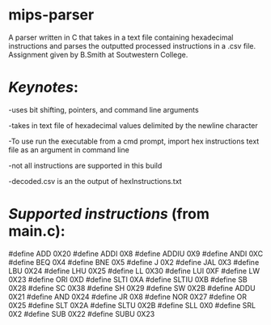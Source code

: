 # mips-parser
A parser written in C that takes in a text file containing hexadecimal instructions and parses the outputted processed instructions in a .csv file. Assignment given by B.Smith at Soutwestern College.

# *Keynotes*:
-uses bit shifting, pointers, and command line arguments

-takes in text file of hexadecimal values delimited by the newline character

-To use run the executable from a cmd prompt, import hex instructions text file as an argument in command line

-not all instructions are supported in this build

-decoded.csv is an the output of hexInstructions.txt

# *Supported instructions* (from main.c):
#define ADD 0X20
#define ADDI 0X8
#define ADDIU 0X9
#define ANDI 0XC
#define BEQ 0X4
#define BNE 0X5
#define J 0X2
#define JAL 0X3
#define LBU 0X24
#define LHU 0X25
#define LL 0X30
#define LUI 0XF
#define LW 0X23
#define ORI 0XD
#define SLTI 0XA
#define SLTIU 0XB
#define SB 0X28
#define SC 0X38
#define SH 0X29
#define SW 0X2B
#define ADDU 0X21
#define AND 0X24
#define JR 0X8
#define NOR 0X27
#define OR 0X25
#define SLT 0X2A
#define SLTU 0X2B
#define SLL 0X0
#define SRL 0X2
#define SUB 0X22
#define SUBU 0X23

